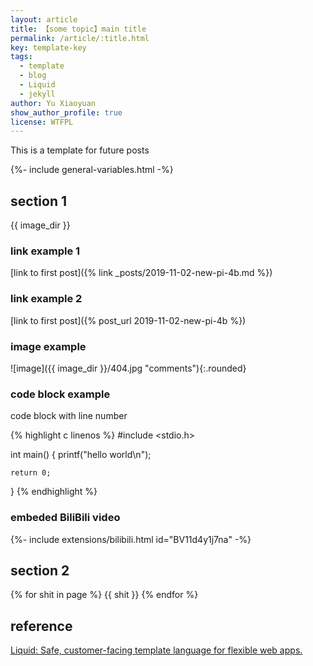 ```yaml
---
layout: article
title: 【some topic】main title
permalink: /article/:title.html
key: template-key
tags: 
  - template
  - blog
  - Liquid
  - jekyll
author: Yu Xiaoyuan
show_author_profile: true
license: WTFPL
---
```


<!-- abstract begin -->
This is a template for future posts
<!-- abstract end -->

<!--more-->

<!-- begin include -->
{%- include general-variables.html -%}
<!-- end include -->

<!-- begin private variable of Liquid -->

<!-- {%- increment equation-h2-1 -%} -->
<!-- end private variable of Liquid -->

## section 1

{{ image_dir }}

### link example 1

[link to first post]({% link _posts/2019-11-02-new-pi-4b.md %})

### link example 2

[link to first post]({% post_url 2019-11-02-new-pi-4b %})

### image example

![image]({{ image_dir }}/404.jpg "comments"){:.rounded}

### code block example

code block with line number

{% highlight c linenos %}
#include <stdio.h>

int main() {
    printf("hello world\n");

    return 0;
}
{% endhighlight %}

### embeded BiliBili video

<div> {%- include extensions/bilibili.html id="BV11d4y1j7na" -%} </div>

## section 2

{% for shit in page %}
{{ shit }}
{% endfor %}

## reference

[Liquid: Safe, customer-facing template language for flexible web apps.](https://shopify.github.io/liquid/)

